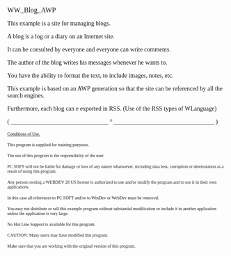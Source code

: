   
<span style="font-family:Arial sans-serif;font-size:16px;">WW\_Blog\_AWP</span>

  
<span style="font-family:Arial sans-serif;font-size:14px;">This example is a site for managing blogs.</span>

<span style="font-family:Arial sans-serif;font-size:14px;">A blog is a log or a diary on an Internet site. </span>

<span style="font-family:Arial sans-serif;font-size:14px;">It can be consulted by everyone and everyone can write comments.</span>

<span style="font-family:Arial sans-serif;font-size:14px;">The author of the blog writes his messages whenever he wants to.</span>

<span style="font-family:Arial sans-serif;font-size:14px;">You have the ability to format the text, to include images, notes, etc.</span>

<span style="font-family:Arial sans-serif;font-size:14px;">This example is based on an AWP generation so that the site can be referenced by all the search engines.</span>

<span style="font-family:Arial sans-serif;font-size:14px;">Furthermore, each blog can e exported in RSS. (Use of the RSS types of WLanguage)</span>

  
  
<span style="font-family:Arial sans-serif;font-size:14px;">( \_\_\_\_\_\_\_\_\_\_\_\_\_\_\_\_\_\_\_\_\_\_\_\_\_\_\_\_\_\_\_\_ ° \_\_\_\_\_\_\_\_\_\_\_\_\_\_\_\_\_\_\_\_\_\_\_\_\_\_\_\_\_\_\_\_\_ )</span>

  
<span style="text-decoration:underline;font-family:Arial sans-serif;font-size:10px;">Conditions of Use.</span>

<span style="font-family:Arial sans-serif;font-size:10px;">This program is supplied for training purposes.</span>

<span style="font-family:Arial sans-serif;font-size:10px;">The use of this program is the responsibility of the user. </span>

<span style="font-family:Arial sans-serif;font-size:10px;">PC SOFT will not be liable for damage or loss of any nature whatsoever, including data loss, corruption or deterioration as a result of using this program.</span>

<span style="font-family:Arial sans-serif;font-size:10px;">Any person owning a WEBDEV 28 US license is authorized to use and/or modify the program and to use it in their own applications. </span>

<span style="font-family:Arial sans-serif;font-size:10px;">In this case all references to PC SOFT and/or to WinDev or WebDev must be removed.</span>

<span style="font-family:Arial sans-serif;font-size:10px;">You may not distribute or sell this example program without substantial modification or include it in another application unless the application is very large.</span>

  
<span style="font-family:Arial sans-serif;font-size:10px;">No Hot Line Support is available for this program.</span>

  
<span style="font-family:Arial sans-serif;font-size:10px;">CAUTION: Many users may have modified this program. </span>

<span style="font-family:Arial sans-serif;font-size:10px;">Make sure that you are working with the original version of this program.</span>

  
  
  
  